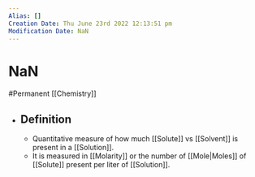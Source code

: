 ```yaml
---
Alias: []
Creation Date: Thu June 23rd 2022 12:13:51 pm 
Modification Date: NaN
---
```

# NaN
#Permanent [[Chemistry]]

- ## Definition
	- Quantitative measure of how much [[Solute]] vs [[Solvent]] is present in a [[Solution]].
	- It is measured in [[Molarity]] or the number of [[Mole|Moles]] of [[Solute]] present per liter of [[Solution]].
